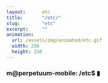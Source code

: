 ```yaml
---
layout:      etc
title:       "/etc/"
slug:        "etc"
excerpt:     ""
animation:
  url: /assets/img/animated/etc.gif
  width: 250
  height: 250
---
```


### m@perpetuum-mobile: /etc$ ▮ 